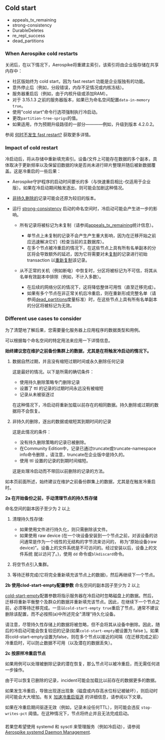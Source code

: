 ## Cold start

- appeals_tx_remaining
- strong-consistency
- DurableDeletes
- re_repl_success
- dead_partitions

### When Aerospike cold restarts
关闭后，在以下情况下，Aerospike将重建主索引，该索引将由企业版存储在共享内存中：

- 社区版始终为 cold start，因为 fast restart 功能是企业版独有的功能。
- 意外停止后（例如，分段错误，内存不足情况或内核冻结）。
- 服务器重启后（例如，由于内核升级或添加RAM）。
- 对于 3.15.1.3 之前的服务器版本，如果已为命名空间配置`data-in-memory true`。
- 使用"cold start"命令行选项强制执行冷启动。
- 更改`partition-tree-sprigs`的值。
- 如果适用，作为预期升级路径的一部分————例如，升级到版本 4.2.0.2。

参阅 [何时不发生 fast restart?](../fast-restart/FastRestart.md) 获取更多详情。

### Impact of cold restart
冷启动后，将从存储中重新填充索引。设备/文件上可能存在数据的多个副本，具体取决于更新频率以及保留旧数据的块是否尚未进行碎片整理并随后被新数据覆盖。这是冷重启的一些后果：

- Aerospike守护程序的启动时间要长的多（与快速重启相比-仅适用于企业版）。如果在冷启动期间触发逐出，则可能会加剧这种情况。
- [非持久删除的](../durable-deletes/DurableDeletes.md)记录可能会还原为较旧的版本。
- 运行 [strong-consistency]() 启动的命名空间时，冷启动可能会产生进一步的影响。
  
  - 所有记录将被标记为未复制（请参阅[appeals_tx_remaining]()统计信息）。
    
    - 单节点上未复制的记录不会产生产生重大影响，因为在迁移开始之前应迅速解决它们（检查当前的主数据库）。
    - 在多个节点被冷重启的情况下，在这些节点上具有所有名单副本的分区将会导致额外的延迟，因为它将需要对未[复制](re_repl_success)的记录进行初始 transaction 以[重新复制](re_repl_success)该记录。
  - 从不正常的关机（例如断电）中恢复时，分区将被标记为不可信，将其从名单有效副本中排除（例如，不计入多数）。
    
    - 在后续的网络分区的情况下，这将降低整体可用性（直至迁移完成）。
    - 如果有多个节点在非正常关机后冷重启，则在重新形成完整名单（请参阅[dead_partitions]()度量标准）时，在这些节点上具有所有名单副本的分区将被标记为无效。
    
### Different use cases to consider
为了清楚地了解后果，您需要量化服务器上应用程序的数据类型和用例。

可以根据每个命名空间的特定用法来应用一下详情信息。

**始终建议您在维护之前备份集群上的数据，尤其是在将触发冷启动的情况下。**

1. 数据自然过期，并且没有缩短过期时间或永久删除任何记录
  
    这是最好的情况。以下是所需的确切条件：
   
    - 使用持久删除策略专门删除记录
    - 设置了 ttl 的记录的过期时间永远没有被缩短
    - 记录从未被驱逐过
    
    在这种情况下，冷启动将重新加载以前存在的相同数据。持久删除或过期的数据将不会恢复。
   
2. 非持久的删除，逐出的数据或缩短其到期时间的记录

    这是此情况的条件：
   
    - 没有持久删除策略的记录已被删除。
    - 在Community Edition中，记录已通过truncate或truncate-namespace info命令删除 。请注意，truncate在企业版中是持久的。
    - 使用 ttl 设置的记录的到期时间缩短。
    
    这是处理冷启动而不带回以前删除的记录的方法。

如本页前面所述，始终建议在维护之前备份群集上的数据，尤其是在触发冷重启时。

 **2a 在开始备份之前，手动清理节点的持久性存储**

 命名空间的副本因子至少为 2 以上

  1. 清理持久性存储:

      - 如果使用文件进行持久化，则只需删除该文件。
      - 如果使用 raw device (在一个块设备安装到一个节点之前，对该设备的访问通常是作为一个线性的无结构的字节流来访问的，
        称为“原始设备(raw device)”。设备上的文件系统是不可访问的。经过安装以后，设备上的文件系统
        就以访问了。)，使用 `dd` 命令或`blkdiscard`命令。
        
  2. 将空节点引入集群。
  3. 等待迁移完成(它将完全重新填充该节点上的数据)，然后再继续下一个节点。

  **2b 使用clod-start-empty配置参数**
  命名空间的副本因子至少为 2 以上
  
   [cold-start-empty]()配置参数将指示服务器在冷启动时忽略磁盘上的数据。然后，迁移将重新平衡整个及群众的数据并重新填充该节点。因此，在继续下一个节点之前，必须等待迁移完成。一旦以`cold-start-empty true`重启了节点，通常不建议删除该配置，而不必按照(a)中所述完全"清理"持久化设备。

  请注意，尽管持久性存储上的数据将被忽略，但不会将其从设备中删除。因此，随后的冷启动可能会恢复较旧的记录(如果`cold-start-empty`被设置为 false )。如果将cold-start-empty设置为false，则在多个节点以接近的间隔（在迁移完成之前）冷重启时，可以防止数据不可用（以及潜在的数据丢失）。
  
  **2c 按原样冷重启节点**

  如果用例可以处理被删除记录的潜在恢复，那么节点可以被冷重启，而无需任何进一步操作。
  
由于可以恢复已删除的记录，incident可能会加载比以前存在的数据更多的数据。

如果发生冷重启，导致出现逐出现象（磁盘或内存高水位标记被破坏），则启动时间可能会大大增加。有关 [加速冷重启驱逐](https://discuss.aerospike.com/t/faq-what-options-are-available-to-speed-up-cold-start-eviction/3480) 的详细信息，请参阅以下文章。

如果在冷重启期间驱逐无效（例如，记录未设任何TTL），则可能会违反 `stop-writes-pct` 阈值。在这种情况下，节点将终止并且无法完成启动。

###

若果您希望使用 systemd 和 sysctl 来管理服务（例如冷启动），请参阅[Aerospike systemd Daemon Management](https://www.aerospike.com/docs/operations/manage/aerospike/systemd/index.html#coldstart-aerospike-server).